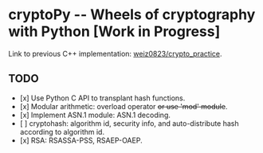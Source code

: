 cryptoPy -- Wheels of cryptography with Python \[Work in Progress\]
===================================================================

Link to previous C++ implementation: [weiz0823/crypto\_practice].

TODO
----

-   \[x\] Use Python C API to transplant hash functions.
-   \[x\] Modular arithmetic: overload operator ~~or use 'mod' module~~.
-   \[x\] Implement ASN.1 module: ASN.1 decoding.
-   \[ \] cryptohash: algorithm id, security info, and auto-distribute hash according to algorithm id.
-   \[x\] RSA: RSASSA-PSS, RSAEP-OAEP.

  [weiz0823/crypto\_practice]: https://github.com/weiz0823/crypto_practice
